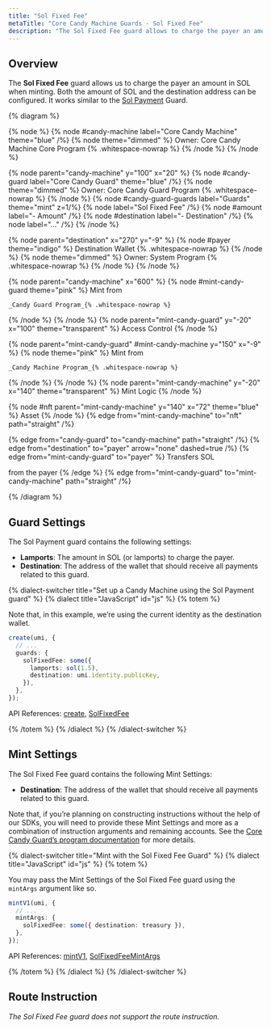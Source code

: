 ```yaml
---
title: "Sol Fixed Fee"
metaTitle: "Core Candy Machine Guards - Sol Fixed Fee"
description: "The Sol Fixed Fee guard allows to charge the payer an amount in SOL when minting."
---
```


## Overview

The **Sol Fixed Fee** guard allows us to charge the payer an amount in SOL when minting. Both the amount of SOL and the destination address can be configured. It works similar to the [Sol Payment](/core-candy-machine/guards/sol-payment) Guard.

{% diagram  %}

{% node %}
{% node #candy-machine label="Core Candy Machine" theme="blue" /%}
{% node theme="dimmed" %}
Owner: Core Candy Machine Core Program {% .whitespace-nowrap %}
{% /node %}
{% /node %}

{% node parent="candy-machine" y="100" x="20" %}
{% node #candy-guard label="Core Candy Guard" theme="blue" /%}
{% node theme="dimmed" %}
Owner: Core Candy Guard Program {% .whitespace-nowrap %}
{% /node %}
{% node #candy-guard-guards label="Guards" theme="mint" z=1/%}
{% node label="Sol Fixed Fee" /%}
{% node #amount label="- Amount" /%}
{% node #destination label="- Destination" /%}
{% node label="..." /%}
{% /node %}

{% node parent="destination" x="270" y="-9" %}
{% node #payer theme="indigo" %}
Destination Wallet {% .whitespace-nowrap %}
{% /node %}
{% node theme="dimmed" %}
Owner: System Program {% .whitespace-nowrap %}
{% /node %}
{% /node %}

{% node parent="candy-machine" x="600" %}
  {% node #mint-candy-guard theme="pink" %}
    Mint from

    _Candy Guard Program_{% .whitespace-nowrap %}
  {% /node %}
{% /node %}
{% node parent="mint-candy-guard" y="-20" x="100" theme="transparent" %}
  Access Control
{% /node %}

{% node parent="mint-candy-guard" #mint-candy-machine y="150" x="-9" %}
  {% node theme="pink" %}
    Mint from 
    
    _Candy Machine Program_{% .whitespace-nowrap %}
  {% /node %}
{% /node %}
{% node parent="mint-candy-machine" y="-20" x="140" theme="transparent" %}
  Mint Logic
{% /node %}

{% node #nft parent="mint-candy-machine" y="140" x="72" theme="blue" %}
  Asset
{% /node %}
{% edge from="mint-candy-machine" to="nft" path="straight" /%}

{% edge from="candy-guard" to="candy-machine" path="straight" /%}
{% edge from="destination" to="payer" arrow="none" dashed=true /%}
{% edge from="mint-candy-guard" to="payer" %}
Transfers SOL

from the payer
{% /edge %}
{% edge from="mint-candy-guard" to="mint-candy-machine" path="straight" /%}

{% /diagram %}

## Guard Settings

The Sol Payment guard contains the following settings:

- **Lamports**: The amount in SOL (or lamports) to charge the payer.
- **Destination**: The address of the wallet that should receive all payments related to this guard.

{% dialect-switcher title="Set up a Candy Machine using the Sol Payment guard" %}
{% dialect title="JavaScript" id="js" %}
{% totem %}

Note that, in this example, we’re using the current identity as the destination wallet.

```ts
create(umi, {
  // ...
  guards: {
    solFixedFee: some({
      lamports: sol(1.5),
      destination: umi.identity.publicKey,
    }),
  },
});
```

API References: [create](https://mpl-core-candy-machine-js-docs.vercel.app/functions/create.html), [SolFixedFee](https://mpl-core-candy-machine-js-docs.vercel.app/types/SolFixedFee.html)

{% /totem %}
{% /dialect %}
{% /dialect-switcher %}

## Mint Settings

The Sol Fixed Fee guard contains the following Mint Settings:

- **Destination**: The address of the wallet that should receive all payments related to this guard.

Note that, if you’re planning on constructing instructions without the help of our SDKs, you will need to provide these Mint Settings and more as a combination of instruction arguments and remaining accounts. See the [Core Candy Guard’s program documentation](https://github.com/metaplex-foundation/mpl-core-candy-machine/tree/main/programs/candy-guard#solfixedfee) for more details.

{% dialect-switcher title="Mint with the Sol Fixed Fee Guard" %}
{% dialect title="JavaScript" id="js" %}
{% totem %}

You may pass the Mint Settings of the Sol Fixed Fee guard using the `mintArgs` argument like so.

```ts
mintV1(umi, {
  // ...
  mintArgs: {
    solFixedFee: some({ destination: treasury }),
  },
});
```

API References: [mintV1](https://mpl-core-candy-machine-js-docs.vercel.app/functions/mintV1.html), [SolFixedFeeMintArgs](https://mpl-core-candy-machine-js-docs.vercel.app/types/SolFixedFeeMintArgs.html)

{% /totem %}
{% /dialect %}
{% /dialect-switcher %}

## Route Instruction

_The Sol Fixed Fee guard does not support the route instruction._
